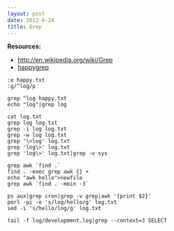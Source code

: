 ```yaml
---
layout: post
date: 2012-6-24
title: Grep
---
```

__Resources:__

- <http://en.wikipedia.org/wiki/Grep>
- [happygrep](http://happypeter.github.com/happygrep/)


~~~
:e happy.txt
:g/^log/p
~~~

~~~
grep ^log happy.txt
echo "log"|grep log
~~~

~~~
cat log.txt
grep log log.txt
grep -i log log.txt
grep -w log log.txt
grep '\<log' log.txt
grep 'log\>' log.txt
grep 'log\>' log.txt|grep -v sys
~~~

~~~
grep awk `find .`
find . -exec grep awk {} +
echo "awk hello">newfile
grep awk `find . -mmin -3`
~~~

~~~
ps aux|grep cron|grep -v grep|awk '{print $2}'
perl -pi -e 's/log/hello/g' log.txt
sed -i 's/hello/log/g' log.txt
~~~

~~~
tail -f log/development.log|grep --context=3 SELECT
~~~

